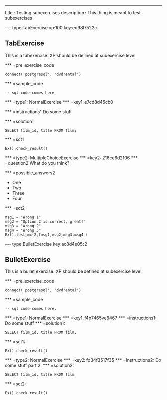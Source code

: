 ---
title       : Testing subexercises
description : This thing is meant to test subexercises

--- type:TabExercise xp:100 key:ed98f7522c
## TabExercise

This is a tabexercise.
XP should be defined at subexercise level.

*** =pre_exercise_code
```{python}
connect('postgresql', 'dvdrental')
```

*** =sample_code
```{sql}
-- sql code comes here
```

*** =type1: NormalExercise
*** =key1: e7cd8d45cb0

*** =instructions1
Do some stuff

*** =solution1
```{sql}
SELECT film_id, title FROM film;
```

*** =sct1
```{python}
Ex().check_result()
```

*** =type2: MultipleChoiceExercise
*** =key2: 216ce6d2106
*** =question2
What do you think?

*** =possible_answers2
- One
- Two
- Three
- Four

*** =sct2
```{python}
msg1 = "Wrong 1"
msg2 = "Option 2 is correct, great!"
msg3 = "Wrong 2"
msg4 = "Wrong 3"
Ex().test_mc(2,[msg1,msg2,msg3,msg4])
```

--- type:BulletExercise key:ac8d4e05c2
## BulletExercise

This is a bullet exercise.
XP should be defined at subexercise level.

*** =pre_exercise_code
```{python}
connect('postgresql', 'dvdrental')
```

*** =sample_code
```{python}
-- sql code comes here.
```

*** =type1: NormalExercise
*** =key1: f4b7465ve8467
*** =instructions1: Do some stuff
*** =solution1:
```{sql}
SELECT film_id, title FROM film;
```
*** =sct1:
```{python}
Ex().check_result()
```

*** =type2: NormalExercise
*** =key2: fd34f3517f35
*** =instructions2: Do some stuff part 2.
*** =solution2:
```{sql}
SELECT film_id, title FROM film
```

*** =sct2:
```{python}
Ex().check_result()
```
